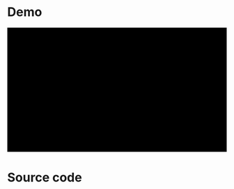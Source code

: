 # Demo
![demo.gif](https://raw.githubusercontent.com/WooodHead/vscode-html-to-react/main/demo.gif)

# Source code
